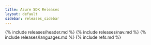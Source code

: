 ```yaml
---
title: Azure SDK Releases
layout: default
sidebar: releases_sidebar
---
```

{% include releases/header.md %}
{% include releases/nav.md %}
{% include releases/languages.md %}
{% include refs.md %}